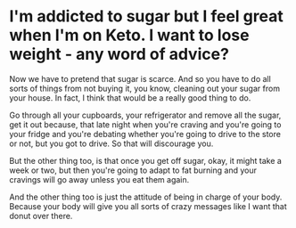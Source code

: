 # I'm addicted to sugar but I feel great when I'm on Keto. I want to lose weight - any word of advice?

Now we have to pretend that sugar is scarce. And so you have to do all sorts of things from not buying it, you know, cleaning out your sugar from your house. In fact, I think that would be a really good thing to do.

Go through all your cupboards, your refrigerator and remove all the sugar, get it out because, that late night when you're craving and you're going to your fridge and you're debating whether you're going to drive to the store or not, but you got to drive. So that will discourage you.

But the other thing too, is that once you get off sugar, okay, it might take a week or two, but then you're going to adapt to fat burning and your cravings will go away unless you eat them again.

And the other thing too is just the attitude of being in charge of your body. Because your body will give you all sorts of crazy messages like I want that donut over there.